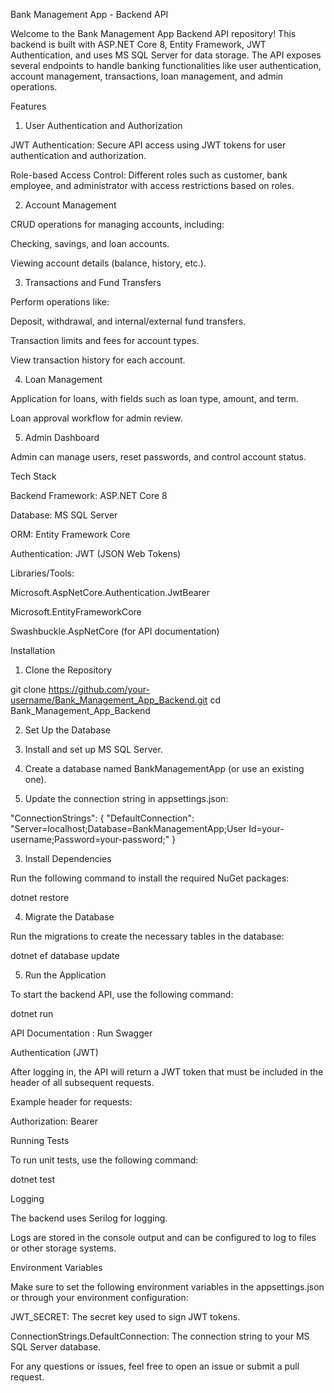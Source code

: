 Bank Management App - Backend API

Welcome to the Bank Management App Backend API repository! This backend is built with ASP.NET Core 8, Entity Framework, JWT Authentication, and uses MS SQL Server for data storage. The API exposes several endpoints to handle banking functionalities like user authentication, account management, transactions, loan management, and admin operations.

Features

1. User Authentication and Authorization

JWT Authentication: Secure API access using JWT tokens for user authentication and authorization.

Role-based Access Control: Different roles such as customer, bank employee, and administrator with access restrictions based on roles.


2. Account Management

CRUD operations for managing accounts, including:

Checking, savings, and loan accounts.

Viewing account details (balance, history, etc.).


3. Transactions and Fund Transfers

Perform operations like:

Deposit, withdrawal, and internal/external fund transfers.

Transaction limits and fees for account types.

View transaction history for each account.



4. Loan Management

Application for loans, with fields such as loan type, amount, and term.

Loan approval workflow for admin review.


5. Admin Dashboard

Admin can manage users, reset passwords, and control account status.


Tech Stack

Backend Framework: ASP.NET Core 8

Database: MS SQL Server

ORM: Entity Framework Core

Authentication: JWT (JSON Web Tokens)

Libraries/Tools:

Microsoft.AspNetCore.Authentication.JwtBearer

Microsoft.EntityFrameworkCore

Swashbuckle.AspNetCore (for API documentation)

Installation

1. Clone the Repository

git clone https://github.com/your-username/Bank_Management_App_Backend.git
cd Bank_Management_App_Backend

2. Set Up the Database

1. Install and set up MS SQL Server.


2. Create a database named BankManagementApp (or use an existing one).


3. Update the connection string in appsettings.json:



"ConnectionStrings": {
  "DefaultConnection": "Server=localhost;Database=BankManagementApp;User Id=your-username;Password=your-password;"
}

3. Install Dependencies

Run the following command to install the required NuGet packages:

dotnet restore

4. Migrate the Database

Run the migrations to create the necessary tables in the database:

dotnet ef database update

5. Run the Application

To start the backend API, use the following command:

dotnet run

API Documentation : Run Swagger

Authentication (JWT)

After logging in, the API will return a JWT token that must be included in the header of all subsequent requests.

Example header for requests:


Authorization: Bearer <your-jwt-token>

Running Tests

To run unit tests, use the following command:

dotnet test

Logging

The backend uses Serilog for logging.

Logs are stored in the console output and can be configured to log to files or other storage systems.


Environment Variables

Make sure to set the following environment variables in the appsettings.json or through your environment configuration:

JWT_SECRET: The secret key used to sign JWT tokens.

ConnectionStrings.DefaultConnection: The connection string to your MS SQL Server database.


For any questions or issues, feel free to open an issue or submit a pull request.

